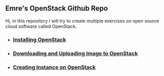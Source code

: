 ## Emre's OpenStack Github Repo

Hi, in this repository I will try to create multiple exercises on open source cloud software called OpenStack.

- ### [Installing OpenStack](install_and_create_instance/README.md#3-changing-direction-to-the-devstack) 

- ### [Downloading and Uploading Image to OpenStack](install_and_create_instance/README.md#41-lets-upload-ubuntu-image-to-our-cloud) 

- ### [Creating Instance on OpenStack](install_and_create_instance/README.md#42-creating-a-new-instance) 